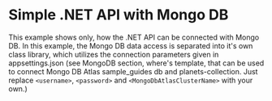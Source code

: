 # Simple .NET API with Mongo DB

This example shows only, how the .NET API can be connected with Mongo DB.
In this example, the Mongo DB data access is separated into it's own class library,
which utilizes the connection parameters given in appsettings.json (see MongoDB section, where's template,
that can be used to connect Mongo DB Atlas sample_guides db and planets-collection.
Just replace `<username>`, `<password>` and `<MongoDbAtlasClusterName>` with your own.)
